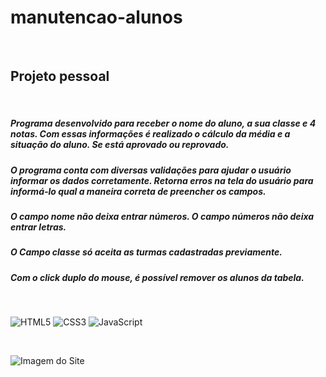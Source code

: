 # manutencao-alunos

</br>

## Projeto pessoal

</br>

##### Programa desenvolvido para receber o nome do aluno, a sua classe e 4 notas. Com essas informações é realizado o cálculo da média e a situação do aluno. Se está aprovado ou reprovado.

##### O programa conta com diversas validações para ajudar o usuário informar os dados corretamente. Retorna erros na tela do usuário para informá-lo qual a maneira correta de preencher os campos.

##### O campo nome não deixa entrar números. O campo números não deixa entrar letras.

##### O Campo classe só aceita as turmas cadastradas previamente.

##### Com o click duplo do mouse, é possível remover os alunos da tabela.

</br>

![HTML5](https://img.shields.io/badge/html5-%23E34F26.svg?style=for-the-badge&logo=html5&logoColor=white) ![CSS3](https://img.shields.io/badge/css3-%231572B6.svg?style=for-the-badge&logo=css3&logoColor=white) ![JavaScript](https://img.shields.io/badge/javascript-%23323330.svg?style=for-the-badge&logo=javascript&logoColor=%23F7DF1E)

</br>

![Imagem do Site](https://images2.imgbox.com/a5/75/wCatJPSQ_o.jpg)
